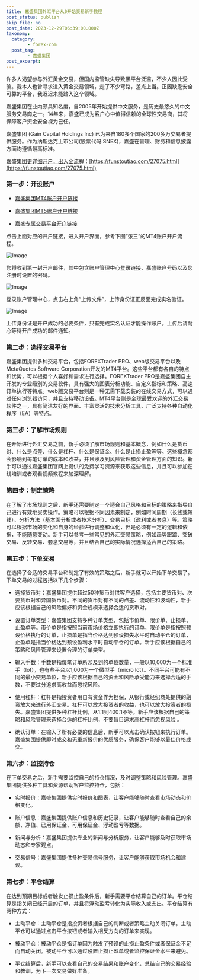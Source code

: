 ```yaml
---
title: 嘉盛集团外汇平台从0开始交易新手教程
post_status: publish
skip_file: no
post_date: 2023-12-29T06:39:00.000Z
taxonomy:
  category:
        - forex-com
  post_tag:
        - 嘉盛集团
post_excerpt: 
---
```

许多人渴望参与外汇黄金交易，但国内监管缺失导致黑平台泛滥，不少人因此受骗。我本人也曾寻求进入黄金交易领域，走了不少弯路，差点上当。正因缺乏安全可靠的平台，我迟迟未能踏入这个领域。

嘉盛集团在业内颇具知名度，自2005年开始提供中文服务，是历史最悠久的中文服务交易商之一。14年来，嘉盛已成为客户心中值得信赖的全球性交易商，其将保障客户资金安全视为己任。

嘉盛集团 (Gain Capital Holdings Inc) 已为来自180多个国家的200多万交易者提供服务。作为纳斯达克上市公司(股票代码:SNEX)，嘉盛在管理、财务和信息披露方面均遵循最高标准。

[嘉盛集团更详细开户，出入金流程](https://funstoutiao.com/27075.html)：[https://funstoutiao.com/27075.html](https://funstoutiao.com/27075.html)

### 第一步：开设账户

* [嘉盛集团MT4账户开户链接](https://s.ssgg.net/jsmt4)

* [嘉盛集团MT5账户开户链接](https://s.ssgg.net/jsmt5)

* [嘉盛专属交易平台开户链接](https://s.ssgg.net/js)

点击上面对应的开户链接，进入开户界面，参考下图“张三”的MT4账户开户流程。

![Image](https://prod-files-secure.s3.us-west-2.amazonaws.com/39ed1227-6d7d-4570-be36-9ccd4a2c4241/7a167aea-686b-400d-af59-4e18eb607a40/640.png?X-Amz-Algorithm=AWS4-HMAC-SHA256&X-Amz-Content-Sha256=UNSIGNED-PAYLOAD&X-Amz-Credential=ASIAZI2LB4662SZAJRZP%2F20250718%2Fus-west-2%2Fs3%2Faws4_request&X-Amz-Date=20250718T101308Z&X-Amz-Expires=3600&X-Amz-Security-Token=IQoJb3JpZ2luX2VjEHIaCXVzLXdlc3QtMiJHMEUCIQDy%2FIAK9npEo1CxyCjunmH1L%2FHlVdkrdirDyDRTrjhBVgIgS1%2FzdRTm5xhYb3mZKaYCJ6m%2BVzzWg%2F2OjsqyiRYn8qkqiAQIi%2F%2F%2F%2F%2F%2F%2F%2F%2F%2F%2FARAAGgw2Mzc0MjMxODM4MDUiDMJMgd%2FQRZ4z1b5plSrcA4TZhmBEzYzNCkh9hkOEVk9tv1aEvGtu1CX%2B4oui3k21RmYMou38JjByAYubceVHQPjP77uxRsDZ8%2FJ6IS48A8AytwVoUbRCnjH%2FX%2FhPB1xA0A1h8yUAJdnuKs2wHU9IYHtk%2BvYMYxQDRt6894rpNRTbl0%2Fnrgrh93gFP7uDSTP%2BO8fn32nX0ywSCzEoYq8Gdk0WRqUmcG3TGtbIuP8%2B3w9EzLwqlU3yyxWo2MIFkubo93TF6iCjfZUk8YrlmB%2BTxqkh1F6PpewcILeTzDzrMQQp6s2P%2BkpRscYW0fUhwlEeFVqObZ3MT%2FZaRaBcLUruq8DAIVf%2B9%2F9RZiq%2FAVMvra%2FxDA%2Bf5wBlbhMvKjDlhwYOnp6uZYl%2BrddIVXYSiNyYuZEQRruNV3dbTMNX7Z%2FTvKy95RxJYfDPZkl0%2FYBALkfuoSW6NlrBMuBfVikv1A6EyDRNS8JGdw2JKzOwd%2B1uWYarJhqiepxCYWs1el8hP8xkwsHDZxkdfpj8Plbe4lGKzMhAa7nW0y7j1Whvb8pTHAC9D8jFYQ3TgYnNr%2FefRdxs60TPvkTYbHmD5B1qdkH5QjUUEv1dHS4TBbxWlxRf%2BSj4QiLDKXTAkwlabG8Li1uh9ZvDWkyv1XmIaWktMP2t6MMGOqUBT9IALu7XwQiF9gt9xT4Gb9Tvf1JmbaptoKfaMlSTH7iItyBtQ6E59WAJZuCK%2Bqt6AsjRAEMQWR1W5v4uBLhI%2Fr0DY8qQEulLelkKOjYSHmXxcLMAB%2BiSnOftQKmLfRjDpKlbA7HWfYIg0XxbR%2FaIbFDjCBfdQeCMc8qhsINsCWwRyIzvPy9R0ta6BZ6CG0%2BJrpqwFabdf1kv1KU8y9goZdHtVa9Z&X-Amz-Signature=e5f9cdbdb8f028ec658a1c7ea3a18fe81a7a88865da9153d6d32eae6573efd88&X-Amz-SignedHeaders=host&x-amz-checksum-mode=ENABLED&x-id=GetObject)

您将收到第一封开户邮件，其中包含账户管理中心登录链接、嘉盛账户号码以及您注册时设置的密码。

![Image](https://prod-files-secure.s3.us-west-2.amazonaws.com/39ed1227-6d7d-4570-be36-9ccd4a2c4241/eaa1c6b3-2877-4284-a0e1-530e222c27fb/image.png?X-Amz-Algorithm=AWS4-HMAC-SHA256&X-Amz-Content-Sha256=UNSIGNED-PAYLOAD&X-Amz-Credential=ASIAZI2LB4662SZAJRZP%2F20250718%2Fus-west-2%2Fs3%2Faws4_request&X-Amz-Date=20250718T101308Z&X-Amz-Expires=3600&X-Amz-Security-Token=IQoJb3JpZ2luX2VjEHIaCXVzLXdlc3QtMiJHMEUCIQDy%2FIAK9npEo1CxyCjunmH1L%2FHlVdkrdirDyDRTrjhBVgIgS1%2FzdRTm5xhYb3mZKaYCJ6m%2BVzzWg%2F2OjsqyiRYn8qkqiAQIi%2F%2F%2F%2F%2F%2F%2F%2F%2F%2F%2FARAAGgw2Mzc0MjMxODM4MDUiDMJMgd%2FQRZ4z1b5plSrcA4TZhmBEzYzNCkh9hkOEVk9tv1aEvGtu1CX%2B4oui3k21RmYMou38JjByAYubceVHQPjP77uxRsDZ8%2FJ6IS48A8AytwVoUbRCnjH%2FX%2FhPB1xA0A1h8yUAJdnuKs2wHU9IYHtk%2BvYMYxQDRt6894rpNRTbl0%2Fnrgrh93gFP7uDSTP%2BO8fn32nX0ywSCzEoYq8Gdk0WRqUmcG3TGtbIuP8%2B3w9EzLwqlU3yyxWo2MIFkubo93TF6iCjfZUk8YrlmB%2BTxqkh1F6PpewcILeTzDzrMQQp6s2P%2BkpRscYW0fUhwlEeFVqObZ3MT%2FZaRaBcLUruq8DAIVf%2B9%2F9RZiq%2FAVMvra%2FxDA%2Bf5wBlbhMvKjDlhwYOnp6uZYl%2BrddIVXYSiNyYuZEQRruNV3dbTMNX7Z%2FTvKy95RxJYfDPZkl0%2FYBALkfuoSW6NlrBMuBfVikv1A6EyDRNS8JGdw2JKzOwd%2B1uWYarJhqiepxCYWs1el8hP8xkwsHDZxkdfpj8Plbe4lGKzMhAa7nW0y7j1Whvb8pTHAC9D8jFYQ3TgYnNr%2FefRdxs60TPvkTYbHmD5B1qdkH5QjUUEv1dHS4TBbxWlxRf%2BSj4QiLDKXTAkwlabG8Li1uh9ZvDWkyv1XmIaWktMP2t6MMGOqUBT9IALu7XwQiF9gt9xT4Gb9Tvf1JmbaptoKfaMlSTH7iItyBtQ6E59WAJZuCK%2Bqt6AsjRAEMQWR1W5v4uBLhI%2Fr0DY8qQEulLelkKOjYSHmXxcLMAB%2BiSnOftQKmLfRjDpKlbA7HWfYIg0XxbR%2FaIbFDjCBfdQeCMc8qhsINsCWwRyIzvPy9R0ta6BZ6CG0%2BJrpqwFabdf1kv1KU8y9goZdHtVa9Z&X-Amz-Signature=87eb91a410ad60218ccc6a964cb6db98890bc68a9705871ea544c1f450eca96b&X-Amz-SignedHeaders=host&x-amz-checksum-mode=ENABLED&x-id=GetObject)

登录账户管理中心，点击右上角“上传文件”，上传身份证正反面完成实名验证。

![Image](https://prod-files-secure.s3.us-west-2.amazonaws.com/39ed1227-6d7d-4570-be36-9ccd4a2c4241/54090639-09fc-46b4-a135-e0289f707147/image.png?X-Amz-Algorithm=AWS4-HMAC-SHA256&X-Amz-Content-Sha256=UNSIGNED-PAYLOAD&X-Amz-Credential=ASIAZI2LB4662SZAJRZP%2F20250718%2Fus-west-2%2Fs3%2Faws4_request&X-Amz-Date=20250718T101308Z&X-Amz-Expires=3600&X-Amz-Security-Token=IQoJb3JpZ2luX2VjEHIaCXVzLXdlc3QtMiJHMEUCIQDy%2FIAK9npEo1CxyCjunmH1L%2FHlVdkrdirDyDRTrjhBVgIgS1%2FzdRTm5xhYb3mZKaYCJ6m%2BVzzWg%2F2OjsqyiRYn8qkqiAQIi%2F%2F%2F%2F%2F%2F%2F%2F%2F%2F%2FARAAGgw2Mzc0MjMxODM4MDUiDMJMgd%2FQRZ4z1b5plSrcA4TZhmBEzYzNCkh9hkOEVk9tv1aEvGtu1CX%2B4oui3k21RmYMou38JjByAYubceVHQPjP77uxRsDZ8%2FJ6IS48A8AytwVoUbRCnjH%2FX%2FhPB1xA0A1h8yUAJdnuKs2wHU9IYHtk%2BvYMYxQDRt6894rpNRTbl0%2Fnrgrh93gFP7uDSTP%2BO8fn32nX0ywSCzEoYq8Gdk0WRqUmcG3TGtbIuP8%2B3w9EzLwqlU3yyxWo2MIFkubo93TF6iCjfZUk8YrlmB%2BTxqkh1F6PpewcILeTzDzrMQQp6s2P%2BkpRscYW0fUhwlEeFVqObZ3MT%2FZaRaBcLUruq8DAIVf%2B9%2F9RZiq%2FAVMvra%2FxDA%2Bf5wBlbhMvKjDlhwYOnp6uZYl%2BrddIVXYSiNyYuZEQRruNV3dbTMNX7Z%2FTvKy95RxJYfDPZkl0%2FYBALkfuoSW6NlrBMuBfVikv1A6EyDRNS8JGdw2JKzOwd%2B1uWYarJhqiepxCYWs1el8hP8xkwsHDZxkdfpj8Plbe4lGKzMhAa7nW0y7j1Whvb8pTHAC9D8jFYQ3TgYnNr%2FefRdxs60TPvkTYbHmD5B1qdkH5QjUUEv1dHS4TBbxWlxRf%2BSj4QiLDKXTAkwlabG8Li1uh9ZvDWkyv1XmIaWktMP2t6MMGOqUBT9IALu7XwQiF9gt9xT4Gb9Tvf1JmbaptoKfaMlSTH7iItyBtQ6E59WAJZuCK%2Bqt6AsjRAEMQWR1W5v4uBLhI%2Fr0DY8qQEulLelkKOjYSHmXxcLMAB%2BiSnOftQKmLfRjDpKlbA7HWfYIg0XxbR%2FaIbFDjCBfdQeCMc8qhsINsCWwRyIzvPy9R0ta6BZ6CG0%2BJrpqwFabdf1kv1KU8y9goZdHtVa9Z&X-Amz-Signature=5a48c5d7019c4306b7774f4734d85e63eef1d9a41c7e625a8ec47cc420ced0db&X-Amz-SignedHeaders=host&x-amz-checksum-mode=ENABLED&x-id=GetObject)

上传身份证是开户成功的必要条件，只有完成实名认证才能操作账户。上传后请耐心等待开户成功的邮件通知。

### 第二步：选择交易平台

嘉盛集团提供多种交易平台，包括FOREXTrader PRO、web版交易平台以及MetaQuotes Software Corporation开发的MT4平台。这些平台都有各自的特点和优势，可以根据个人喜好和需求进行选择。FOREXTrader PRO是嘉盛集团自主开发的专业级别的交易软件，具有强大的图表分析功能、自定义指标和策略、高速订单执行等特点。web版交易平台则是一种无需下载安装的在线交易方式，可以通过任何浏览器访问，并且支持移动设备。MT4平台则是全球最受欢迎的外汇交易软件之一，具有简洁友好的界面、丰富灵活的技术分析工具、广泛支持各种自动化程序（EA）等特点。

### 第三步：了解市场规则

在开始进行外汇交易之前，新手必须了解市场规则和基本概念，例如什么是货币对、什么是点差、什么是杠杆、什么是保证金、什么是止损止盈等等。这些概念都会影响到每笔订单的成本和收益，并且涉及到风险管理和资金管理方面的知识。新手可以通过嘉盛集团官网上提供的免费学习资源来获取这些信息，并且可以参加在线培训或者观看视频教程来加深理解。

### 第四步：制定策略

在了解了市场规则之后，新手还需要制定一个适合自己风格和目标的策略来指导自己进行有效地买卖操作。策略可以根据不同因素来制定，例如时间周期（长线或短线）、分析方法（基本面分析或者技术分析）、交易目标（盈利或者套息）等。策略可以根据市场的变化和自身的经验进行调整和优化，但是必须有一定的逻辑和依据，不能随意变动。新手可以参考一些常见的外汇交易策略，例如趋势跟踪、突破交易、反转交易、套息交易等，并且结合自己的实际情况选择适合自己的策略。

### 第五步：下单交易

在选择了合适的交易平台和制定了有效的策略之后，新手就可以开始下单交易了。下单交易的过程包括以下几个步骤：

* 选择货币对：嘉盛集团提供超过50种货币对供客户选择，包括主要货币对、次要货币对和异国货币对。不同的货币对有不同的点差、流动性和波动性，新手应该根据自己的风险偏好和资金规模来选择合适的货币对。

* 设置订单类型：嘉盛集团支持多种订单类型，包括市价单、限价单、止损单、止盈单等。市价单是指按照当前市场价格立即执行的订单，限价单是指按照预设价格执行的订单，止损单是指当价格达到预设损失水平时自动平仓的订单，止盈单是指当价格达到预设盈利水平时自动平仓的订单。新手应该根据自己的策略和风险管理来设置合理的订单类型。

* 输入手数：手数是指每笔订单所涉及到的单位数量，一般以10,000为一个标准手（lot），也有些平台以1,000为一个微型手（micro lot）。不同平台可能有不同的最小交易单位，新手应该根据自己的资金和风险承受能力来选择合适的手数，不要过分追求高收益而忽视风险。

* 使用杠杆：杠杆是指投资者用自有资金作为担保，从银行或经纪商处提供的融资放大来进行外汇交易。杠杆可以放大投资者的收益，也可以放大投资者的损失。嘉盛集团提供多种杠杆比例，从1:1到400:1不等。新手应该根据自己的策略和风险管理来选择合适的杠杆比例，不要盲目追求高杠杆而忽视风险 。

* 确认订单：在输入了所有必要的信息后，新手可以点击确认按钮来执行订单。嘉盛集团提供即时成交和无重新报价的优质服务，确保客户能够以最佳价格成交。

### 第六步：监控持仓

在下单交易之后，新手需要监控自己的持仓情况，及时调整策略和风险管理。嘉盛集团提供多种工具和资源帮助客户监控持仓，包括：

* 实时报价：嘉盛集团提供实时报价和图表，让客户能够随时查看市场动态和价格变化。

* 账户信息：嘉盛集团提供账户信息和历史记录，让客户能够随时查看自己的余额、净值、已用保证金、可用保证金、浮动盈亏等数据。

* 新闻与分析：嘉盛集团提供专业的新闻与分析服务，让客户能够及时获取市场动态和专家观点。

* 交易信号：嘉盛集团提供多种交易信号服务，让客户能够获取市场机会和建议。

### 第七步：平仓结算

在达到预期目标或者触发止损止盈条件后，新手需要平仓结算自己的订单。平仓结算是指关闭已经开启的订单，并且将浮动盈亏转化为实际收入或支出。平仓结算有两种方式：

* 主动平仓：主动平仓是指投资者根据自己的判断或者策略主动关闭订单。主动平仓可以通过点击平仓按钮或者输入相反方向的订单来实现。

* 被动平仓：被动平仓是指订单因为触发了预设的止损止盈条件或者保证金不足而自动关闭。被动平仓可以通过设置止损止盈单或者监控保证金水平来避免。

* 平仓结算后，新手可以查看自己的交易结果和账户变化，总结自己的交易经验和教训，为下一次交易做好准备。